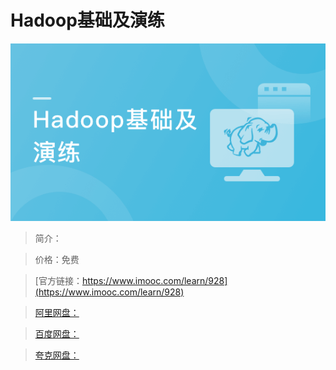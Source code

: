 # Hadoop基础及演练

![img](../../assets/5fe443000001072905400304.jpg)

> 简介：

> 价格：免费

> [官方链接：https://www.imooc.com/learn/928](https://www.imooc.com/learn/928)

> [阿里网盘：]()

> [百度网盘：]()

> [夸克网盘：]()
